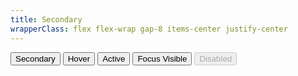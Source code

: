 ```yaml
---
title: Secondary
wrapperClass: flex flex-wrap gap-8 items-center justify-center
---
```


<button class="vv-button vv-button--secondary">
    Secondary
</button>

<button class="vv-button vv-button--secondary hover">
    Hover
</button>

<button class="vv-button vv-button--secondary active">
    Active
</button>

<button class="vv-button vv-button--secondary focus-visible">
    Focus Visible
</button>

<button class="vv-button vv-button--secondary" disabled>
    Disabled
</button>